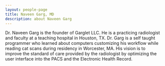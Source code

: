 ```yaml
---
layout: people-page
title: Naveen Garg, MD
description: about Naveen Garg
---
```


Dr. Naveen Garg is the founder of Garglet LLC.  He is a practicing radiologist and faculty at a teaching hospital in Houston, TX.  Dr. Garg is a self taught programmer who learned about computers customizing his workflow while reading cat scans during residency in Worcester, MA.  His vision is to improve the standard of care provided by the radiologist by optimizing the user interface into the PACS and the Electronic Health Record.  

